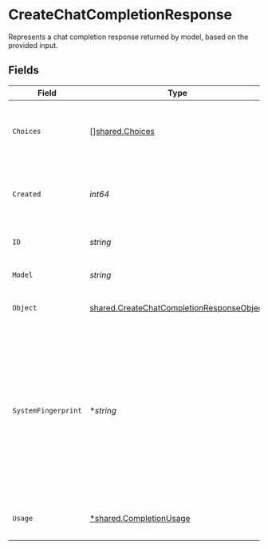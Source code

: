 # CreateChatCompletionResponse

Represents a chat completion response returned by model, based on the provided input.


## Fields

| Field                                                                                                                                                                                                                           | Type                                                                                                                                                                                                                            | Required                                                                                                                                                                                                                        | Description                                                                                                                                                                                                                     |
| ------------------------------------------------------------------------------------------------------------------------------------------------------------------------------------------------------------------------------- | ------------------------------------------------------------------------------------------------------------------------------------------------------------------------------------------------------------------------------- | ------------------------------------------------------------------------------------------------------------------------------------------------------------------------------------------------------------------------------- | ------------------------------------------------------------------------------------------------------------------------------------------------------------------------------------------------------------------------------- |
| `Choices`                                                                                                                                                                                                                       | [][shared.Choices](../../models/shared/choices.md)                                                                                                                                                                              | :heavy_check_mark:                                                                                                                                                                                                              | A list of chat completion choices. Can be more than one if `n` is greater than 1.                                                                                                                                               |
| `Created`                                                                                                                                                                                                                       | *int64*                                                                                                                                                                                                                         | :heavy_check_mark:                                                                                                                                                                                                              | The Unix timestamp (in seconds) of when the chat completion was created.                                                                                                                                                        |
| `ID`                                                                                                                                                                                                                            | *string*                                                                                                                                                                                                                        | :heavy_check_mark:                                                                                                                                                                                                              | A unique identifier for the chat completion.                                                                                                                                                                                    |
| `Model`                                                                                                                                                                                                                         | *string*                                                                                                                                                                                                                        | :heavy_check_mark:                                                                                                                                                                                                              | The model used for the chat completion.                                                                                                                                                                                         |
| `Object`                                                                                                                                                                                                                        | [shared.CreateChatCompletionResponseObject](../../models/shared/createchatcompletionresponseobject.md)                                                                                                                          | :heavy_check_mark:                                                                                                                                                                                                              | The object type, which is always `chat.completion`.                                                                                                                                                                             |
| `SystemFingerprint`                                                                                                                                                                                                             | **string*                                                                                                                                                                                                                       | :heavy_minus_sign:                                                                                                                                                                                                              | This fingerprint represents the backend configuration that the model runs with.<br/><br/>Can be used in conjunction with the `seed` request parameter to understand when backend changes have been made that might impact determinism.<br/> |
| `Usage`                                                                                                                                                                                                                         | [*shared.CompletionUsage](../../models/shared/completionusage.md)                                                                                                                                                               | :heavy_minus_sign:                                                                                                                                                                                                              | Usage statistics for the completion request.                                                                                                                                                                                    |